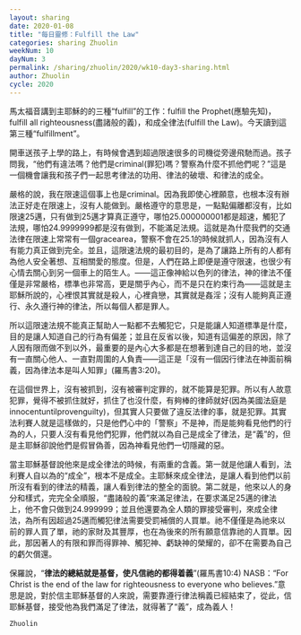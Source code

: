 ```yaml
---
layout: sharing
date: 2020-01-08
title: "每日靈修：Fulfill the Law"
categories: sharing Zhuolin
weekNum: 10
dayNum: 3
permalink: /sharing/zhuolin/2020/wk10-day3-sharing.html
author: Zhuolin
cycle: 2020
---
```


馬太福音講到主耶穌的的三種“fulfill”的工作：fulfill the Prophet(應驗先知)，fulfill all righteousness(盡諸般的義)，和成全律法(fulfill the Law)。今天讀到這第三種“fulfillment”。  

開車送孩子上學的路上，有時候會遇到超過限速很多的司機從旁邊飛馳而過。孩子問我，“他們有違法嗎？他們是criminal(罪犯)嗎？警察為什麼不抓他們呢？”這是一個機會讓我和孩子們一起思考律法的功用、律法的破壞、和律法的成全。  

嚴格的說，我在限速這個事上也是criminal。因為我即使心裡願意，也根本沒有辦法正好走在限速上，沒有人能做到。嚴格遵守的意思是，一點點偏離都沒有，比如限速25邁，只有做到25邁才算真正遵守，哪怕25.000000001都是超速，觸犯了法規，哪怕24.9999999都是沒有做到，不能滿足法規。這就是為什麼我們的交通法律在限速上常常有一個gracearea，警察不會在25.1的時候就抓人，因為沒有人有能力真正做到完全。並且，這限速法規的最初目的，是為了讓路上所有的人都有為他人安全著想、互相關愛的態度。但是，人們在路上即便是遵守限速，也很少有心情去關心到另一個車上的陌生人。——這正像神給以色列的律法，神的律法不僅僅是非常嚴格，標準也非常高，更是關乎內心，而不是只在約束行為——這就是主耶穌所說的，心裡恨其實就是殺人，心裡貪戀，其實就是姦淫；沒有人能夠真正遵行、永久遵行神的律法，所以每個人都是罪人。  

所以這限速法規不能真正幫助人一點都不去觸犯它，只是能讓人知道標準是什麼，目的是讓人知道自己的行為有偏差；並且在反省以後，知道有這偏差的原因，除了人因有限而做不到以外，最重要的是內心大多都是在想著到達自己的目的地，並沒有一直關心他人、一直對周圍的人負責——這正是「沒有一個因行律法在神面前稱義，因為律法本是叫人知罪」(羅馬書3:20)。  

在這個世界上，沒有被抓到，沒有被審判定罪的，就不能算是犯罪。所以有人故意犯罪，覺得不被抓住就好，抓住了也沒什麼，有夠棒的律師就好(因為美國法庭是innocentuntilprovenguilty)，但其實人只要做了違反法律的事，就是犯罪。其實法利賽人就是這樣做的，只是他們心中的「警察」不是神，而是能夠看見他們的行為的人，只要人沒有看見他們犯罪，他們就以為自己是成全了律法，是“義”的，但是主耶穌卻說他們是假冒偽善，因為神看見他們一切隱藏的惡。  

當主耶穌基督說他來是成全律法的時候，有兩重的含義。第一就是他讓人看到，法利賽人自以為的“成全”，根本不是成全。主耶穌來成全律法，是讓人看到他們以前所沒有看到的律法的精義，讓人看到律法的整全的面貌。第二就是，他來以人的身分和樣式，完完全全順服，“盡諸般的義”來滿足律法，在要求滿足25邁的律法上，他不會只做到24.999999；並且他還要為全人類的罪接受審判，來成全律法，為所有因超過25邁而觸犯律法需要受罰補償的人買單。祂不僅僅是為祂來以前的罪人買了單，祂的家財及其豐厚，也在為後來的所有願意信靠祂的人買單。因此，那因著人的有限和罪而得罪神、觸犯神、虧缺神的榮耀的，卻不在需要為自己的虧欠償還。  

保羅說，“**律法的總結就是基督，使凡信祂的都得着義**”(羅馬書10:4) NASB：“For Christ is the end of the law for righteousness to everyone who believes.”意思是說，對於信主耶穌基督的人來說，需要靠遵行律法稱義已經結束了，從此，信耶穌基督，接受他為我們滿足了律法，就得著了“義”，成為義人！  

`Zhuolin`  
